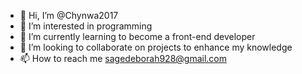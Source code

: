 - 👋 Hi, I’m @Chynwa2017
- 👀 I’m interested in programming 
- 🌱 I’m currently learning to become a front-end developer 
- 💞️ I’m looking to collaborate on projects to enhance my knowledge 
- 📫 How to reach me sagedeborah928@gmail.com 

<!---
Chynwa2017/Chynwa2017 is a ✨ special ✨ repository because its `README.md` (this file) appears on your GitHub profile.
You can click the Preview link to take a look at your changes.
--->
